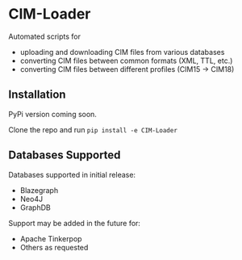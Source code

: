 # CIM-Loader
Automated scripts for 
* uploading and downloading CIM files from various databases
* converting CIM files between common formats (XML, TTL, etc.)
* converting CIM files between different profiles (CIM15 -> CIM18)

## Installation
PyPi version coming soon.

Clone the repo and run
`pip install -e CIM-Loader`

## Databases Supported
Databases supported in initial release:
* Blazegraph
* Neo4J
* GraphDB

Support may be added in the future for:
* Apache Tinkerpop
* Others as requested


